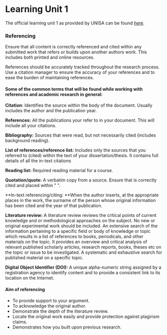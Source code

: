 # Learning Unit 1

The official learning unit 1 as provided by UNISA can be found [here](/learning-units/HPCOS81_Learning_Unit_1_2019.pdf).

### Referencing

Ensure that all content is correctly referenced and cited within any submitted work that refers or builds upon another authors work. This includes both printed and online resources.

References should be accurately tracked throughout the research process. Use a citation manager to ensure the accuracy of your references and to ease the burden of maintaining references.

#### Some of the common terms that will be found while working with references and academic research in general:

**Citation**: Identifies the source within the body of the document. Usually includes the author and the publication year.

**References:** All the publications your refer to in your document. This will include all your citations.

**Bibliography:** Sources that were read, but not necessarily cited \(includes background reading\).

**List of references/reference list:** Includes only the sources that you referred to \(cited\) within the text of your dissertation/thesis. It contains full details of all the in-text citations

**Reading list:** Required reading material for a course.

**Quotation/quote:** A verbatim copy from a source. Ensure that is correctly cited and placed within " ".

**In-text referencing/citing: **When the author inserts, at the appropriate places in the work, the surname of the person whose original information has been cited and the year of that publication.

**Literature review:** A literature review reviews the critical points of current knowledge and or methodological approaches on the subject. No new or original experimental work should be included. An extensive search of the information pertaining to a specific field or body of knowledge or topic which results in a list of references to books, periodicals, and other materials on the topic. It provides an overview and critical analysis of relevant published scholarly articles, research reports, books, theses etc on the topic or issue to be investigated. A systematic and exhaustive search for published material on a specific topic.

**Digital Object Identifier \(DOI\):** A unique alpha-numeric string assigned by a registration agency to identify content and to provide a consistent link to its location on the Internet.

#### Aim of referencing

* To provide support to your argument.
* To acknowledge the original author.
* Demonstrate the depth of the literature review.
* Locate the original work easily and provide protection against plagirism claims.
* Demonstrates how you built upon previous research.






